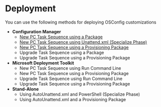 # Deployment

You can use the following methods for deploying OSConfig customizations

* **Configuration Manager**
  * [New PC Task Sequence using a Package](configmgr-new-pc-ts-package.md)
  * [New PC Task Sequence using Unattend.xml \(Specialize Phase\)](configmgr-new-pc-ts-unattend.xml.md)
  * [New PC Task Sequence using a Provisioning Package](configmgr-new-pc-ts-provisioning-package.md)
  * Upgrade Task Sequence using a Package
  * Upgrade Task Sequence using a Provisioning Package
* **Microsoft Deployment Toolkit**
  * New PC Task Sequence using Run Command Line
  * New PC Task Sequence using a Provisioning Package
  * Upgrade Task Sequence using Run Command Line
  * Upgrade Task Sequence using a Provisioning Package
* **Stand-Alone**
  * Using AutoUnattend.xml and PowerShell \(Specialize Phase\)
  * Using AutoUnattend.xml and a Provisioning Package



